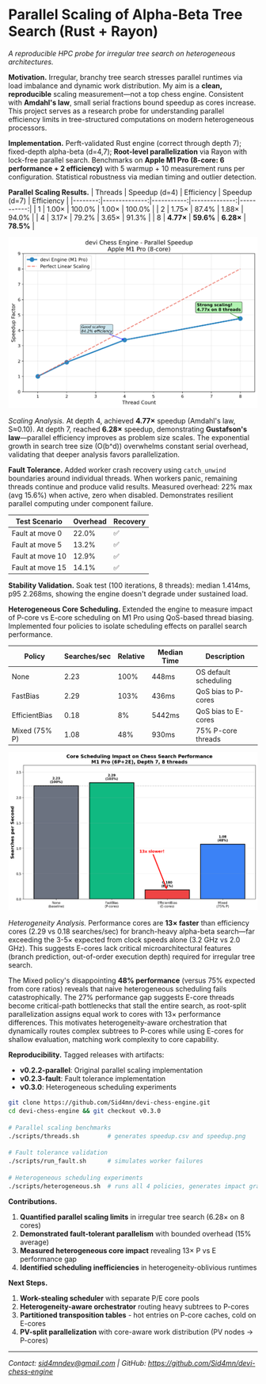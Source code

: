 # Parallel Scaling of Alpha-Beta Tree Search (Rust + Rayon)
*A reproducible HPC probe for irregular tree search on heterogeneous architectures.*

**Motivation.** Irregular, branchy tree search stresses parallel runtimes via load imbalance and dynamic work distribution. My aim is a **clean, reproducible** scaling measurement—not a top chess engine. Consistent with **Amdahl's law**, small serial fractions bound speedup as cores increase. This project serves as a research probe for understanding parallel efficiency limits in tree-structured computations on modern heterogeneous processors.

**Implementation.** Perft-validated Rust engine (correct through depth 7); fixed-depth alpha-beta (d=4,7); **Root-level parallelization** via Rayon with lock-free parallel search. Benchmarks on **Apple M1 Pro (8-core: 6 performance + 2 efficiency)** with 5 warmup + 10 measurement runs per configuration. Statistical robustness via median timing and outlier detection.

**Parallel Scaling Results.**
| Threads | Speedup (d=4) | Efficiency | Speedup (d=7) | Efficiency |
|--------:|--------------:|-----------:|--------------:|-----------:|
| 1       | 1.00×         | 100.0%     | 1.00×         | 100.0%     |
| 2       | 1.75×         | 87.4%      | 1.88×         | 94.0%      |
| 4       | 3.17×         | 79.2%      | 3.65×         | 91.3%      |
| 8       | **4.77×**     | **59.6%**  | **6.28×**     | **78.5%**  |

![Speedup vs threads](https://raw.githubusercontent.com/Sid4mn/devi-chess-engine/v0.3.0/benchmarks/speedup_hires.png)

*Scaling Analysis.* At depth 4, achieved **4.77×** speedup (Amdahl's law, S≈0.10). At depth 7, reached **6.28×** speedup, demonstrating **Gustafson's law**—parallel efficiency improves as problem size scales. The exponential growth in search tree size (O(b^d)) overwhelms constant serial overhead, validating that deeper analysis favors parallelization.

**Fault Tolerance.** Added worker crash recovery using `catch_unwind` boundaries around individual threads. When workers panic, remaining threads continue and produce valid results. Measured overhead: 22% max (avg 15.6%) when active, zero when disabled. Demonstrates resilient parallel computing under component failure.

| Test Scenario | Overhead | Recovery |
|---------------|----------|----------|
| Fault at move 0 | 22.0% | ✅ |
| Fault at move 5 | 13.2% | ✅ |
| Fault at move 10 | 12.9% | ✅ |
| Fault at move 15 | 14.1% | ✅ |

**Stability Validation.** Soak test (100 iterations, 8 threads): median 1.414ms, p95 2.268ms, showing the engine doesn't degrade under sustained load.

**Heterogeneous Core Scheduling.** Extended the engine to measure impact of P-core vs E-core scheduling on M1 Pro using QoS-based thread biasing. Implemented four policies to isolate scheduling effects on parallel search performance.

| Policy | Searches/sec | Relative | Median Time | Description |
|--------|-------------|----------|-------------|-------------|
| None | 2.23 | 100% | 448ms | OS default scheduling |
| FastBias | 2.29 | 103% | 436ms | QoS bias to P-cores |
| EfficientBias | 0.18 | 8% | 5442ms | QoS bias to E-cores |
| Mixed (75% P) | 1.08 | 48% | 930ms | 75% P-core threads |

![Heterogeneous Impact](https://raw.githubusercontent.com/Sid4mn/devi-chess-engine/v0.3.0/benchmarks/heterogeneous_impact.png)

*Heterogeneity Analysis.* Performance cores are **13× faster** than efficiency cores (2.29 vs 0.18 searches/sec) for branch-heavy alpha-beta search—far exceeding the 3-5× expected from clock speeds alone (3.2 GHz vs 2.0 GHz). This suggests E-cores lack critical microarchitectural features (branch prediction, out-of-order execution depth) required for irregular tree search. 

The Mixed policy's disappointing **48% performance** (versus 75% expected from core ratios) reveals that naive heterogeneous scheduling fails catastrophically. The 27% performance gap suggests E-core threads become critical-path bottlenecks that stall the entire search, as root-split parallelization assigns equal work to cores with 13× performance differences. This motivates heterogeneity-aware orchestration that dynamically routes complex subtrees to P-cores while using E-cores for shallow evaluation, matching work complexity to core capability.

**Reproducibility.** Tagged releases with artifacts:
- **v0.2.2-parallel**: Original parallel scaling implementation  
- **v0.2.3-fault**: Fault tolerance implementation
- **v0.3.0**: Heterogeneous scheduling experiments

```bash
git clone https://github.com/Sid4mn/devi-chess-engine.git
cd devi-chess-engine && git checkout v0.3.0

# Parallel scaling benchmarks
./scripts/threads.sh        # generates speedup.csv and speedup.png

# Fault tolerance validation  
./scripts/run_fault.sh      # simulates worker failures

# Heterogeneous scheduling experiments
./scripts/heterogeneous.sh  # runs all 4 policies, generates impact graph
```

**Contributions.**
1. **Quantified parallel scaling limits** in irregular tree search (6.28× on 8 cores)
2. **Demonstrated fault-tolerant parallelism** with bounded overhead (15% average)
3. **Measured heterogeneous core impact** revealing 13× P vs E performance gap
4. **Identified scheduling inefficiencies** in heterogeneity-oblivious runtimes

**Next Steps.** 
1. **Work-stealing scheduler** with separate P/E core pools
2. **Heterogeneity-aware orchestrator** routing heavy subtrees to P-cores  
3. **Partitioned transposition tables** - hot entries on P-core caches, cold on E-cores
4. **PV-split parallelization** with core-aware work distribution (PV nodes -> P-cores)

---
*Contact: sid4mndev@gmail.com | GitHub: https://github.com/Sid4mn/devi-chess-engine*